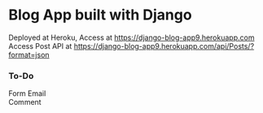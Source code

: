 # Blog App built with Django

Deployed at Heroku,
Access at https://django-blog-app9.herokuapp.com<br/>
Access Post API at https://django-blog-app9.herokuapp.com/api/Posts/?format=json

### To-Do
Form Email<br/>
Comment
